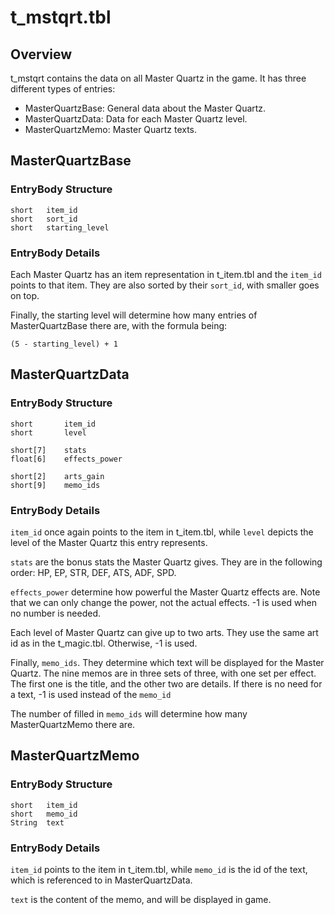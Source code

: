 # t_mstqrt.tbl
## Overview
t_mstqrt contains the data on all Master Quartz in the game. It has three different types of entries:
* MasterQuartzBase: General data about the Master Quartz. 
* MasterQuartzData: Data for each Master Quartz level.
* MasterQuartzMemo: Master Quartz texts.

## MasterQuartzBase
### EntryBody Structure
```
short   item_id
short   sort_id
short   starting_level
```
### EntryBody Details
Each Master Quartz has an item representation in t_item.tbl and the `item_id` points to that item. They are also sorted by their `sort_id`, with smaller goes on top.

Finally, the starting level will determine how many entries of MasterQuartzBase there are, with the formula being:
```
(5 - starting_level) + 1
```

## MasterQuartzData
### EntryBody Structure
```
short       item_id
short       level

short[7]    stats
float[6]    effects_power

short[2]    arts_gain
short[9]    memo_ids
```

### EntryBody Details
`item_id` once again points to the item in t_item.tbl, while `level` depicts the level of the Master Quartz this entry represents.

`stats` are the bonus stats the Master Quartz gives. They are in the following order: HP, EP, STR, DEF, ATS, ADF, SPD.

`effects_power` determine how powerful the Master Quartz effects are. Note that we can only change the power, not the actual effects. -1 is used when no number is needed.

Each level of Master Quartz can give up to two arts. They use the same art id as in the t_magic.tbl. Otherwise, -1 is used.

Finally, `memo_ids`. They determine which text will be displayed for the Master Quartz. The nine memos are in three sets of three, with one set per effect. The first one is the title, and the other two are details. If there is no need for a text, -1 is used instead of the `memo_id`

The number of filled in `memo_ids` will determine how many MasterQuartzMemo there are.

## MasterQuartzMemo
### EntryBody Structure
```
short   item_id
short   memo_id
String  text
```

### EntryBody Details
`item_id` points to the item in t_item.tbl, while `memo_id` is the id of the text, which is referenced to in MasterQuartzData.

`text` is the content of the memo, and will be displayed in game.
